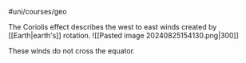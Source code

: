 #uni/courses/geo 

The Coriolis effect describes the west to east winds created by [[Earth|earth's]] rotation.
![[Pasted image 20240825154130.png|300]]

These winds do not cross the equator.